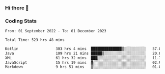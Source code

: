 ### Hi there 👋

<!--
**Girrafeec/girrafeec** is a ✨ _special_ ✨ repository because its `README.md` (this file) appears on your GitHub profile.

Here are some ideas to get you started:

- 🔭 I’m currently working on ...
- 🌱 I’m currently learning ...
- 👯 I’m looking to collaborate on ...
- 🤔 I’m looking for help with ...
- 💬 Ask me about ...
- 📫 How to reach me: ...
- 😄 Pronouns: ...
- ⚡ Fun fact: ...
-->

### Coding Stats
<!--START_SECTION:waka-->

```txt
From: 01 September 2022 - To: 01 December 2023

Total Time: 523 hrs 48 mins

Kotlin                 303 hrs 4 mins  ██████████████▒░░░░░░░░░░   57.86 %
Java                   109 hrs 21 mins █████▒░░░░░░░░░░░░░░░░░░░   20.88 %
XML                    61 hrs 32 mins  ███░░░░░░░░░░░░░░░░░░░░░░   11.75 %
JavaScript             15 hrs 19 mins  ▓░░░░░░░░░░░░░░░░░░░░░░░░   02.92 %
Markdown               9 hrs 51 mins   ▒░░░░░░░░░░░░░░░░░░░░░░░░   01.88 %
```

<!--END_SECTION:waka-->
